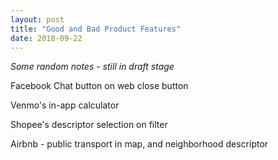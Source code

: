 ```yaml
---
layout: post
title: "Good and Bad Product Features"
date: 2018-09-22
---
```

*Some random notes - still in draft stage*

Facebook Chat button on web
close button


Venmo's in-app calculator

Shopee's descriptor selection on filter

Airbnb - public transport in map, and neighborhood descriptor
